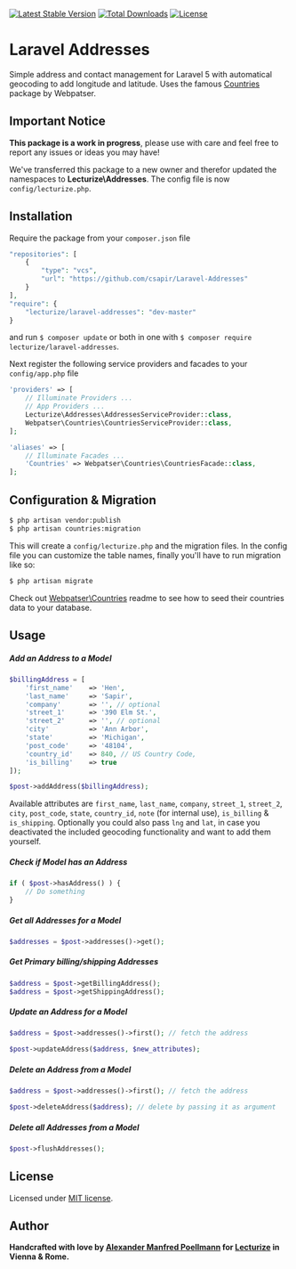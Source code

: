 [![Latest Stable Version](https://poser.pugx.org/lecturize/laravel-addresses/v/stable)](https://packagist.org/packages/lecturize/laravel-addresses)
[![Total Downloads](https://poser.pugx.org/lecturize/laravel-addresses/downloads)](https://packagist.org/packages/lecturize/laravel-addresses)
[![License](https://poser.pugx.org/lecturize/laravel-addresses/license)](https://packagist.org/packages/lecturize/laravel-addresses)

# Laravel Addresses

Simple address and contact management for Laravel 5 with automatical geocoding to add longitude and latitude. Uses the famous [Countries](https://github.com/webpatser/laravel-countries) package by Webpatser.

## Important Notice

**This package is a work in progress**, please use with care and feel free to report any issues or ideas you may have!

We've transferred this package to a new owner and therefor updated the namespaces to **Lecturize\Addresses**. The config file is now `config/lecturize.php`.

## Installation

Require the package from your `composer.json` file

```php
"repositories": [  
    {  
        "type": "vcs",  
        "url": "https://github.com/csapir/Laravel-Addresses"
    }  
],      
"require": {
	"lecturize/laravel-addresses": "dev-master"
}
```

and run `$ composer update` or both in one with `$ composer require lecturize/laravel-addresses`.

Next register the following service providers and facades to your `config/app.php` file

```php
'providers' => [
    // Illuminate Providers ...
    // App Providers ...
    Lecturize\Addresses\AddressesServiceProvider::class,
    Webpatser\Countries\CountriesServiceProvider::class,
];
```

```php
'aliases' => [
	// Illuminate Facades ...
    'Countries' => Webpatser\Countries\CountriesFacade::class,
];
```

## Configuration & Migration

```bash
$ php artisan vendor:publish
$ php artisan countries:migration
```

This will create a `config/lecturize.php` and the migration files. In the config file you can customize the table names, finally you'll have to run migration like so:

```bash
$ php artisan migrate
```

Check out [Webpatser\Countries](https://github.com/webpatser/laravel-countries) readme to see how to seed their countries data to your database.

## Usage

##### Add an Address to a Model
```php
$billingAddress = [
    'first_name'    => 'Hen',
    'last_name'     => 'Sapir',
    'company'       => '', // optional
    'street_1'      => '390 Elm St.',
    'street_2'      => '', // optional 
    'city'          => 'Ann Arbor',
    'state'         => 'Michigan',
    'post_code'     => '48104',
    'country_id'    => 840, // US Country Code,
    'is_billing'    => true
]);

$post->addAddress($billingAddress);
```

Available attributes are `first_name`, `last_name`, `company`, `street_1`, `street_2`, `city`, `post_code`, `state`, `country_id`, `note` (for internal use), `is_billing` & `is_shipping`. Optionally you could also pass `lng` and `lat`, in case you deactivated the included geocoding functionality and want to add them yourself.

##### Check if Model has an Address
```php
if ( $post->hasAddress() ) {
    // Do something
}
```

##### Get all Addresses for a Model
```php
$addresses = $post->addresses()->get();
```

##### Get Primary billing/shipping Addresses
```php
$address = $post->getBillingAddress();
$address = $post->getShippingAddress();
```

##### Update an Address for a Model
```php
$address = $post->addresses()->first(); // fetch the address

$post->updateAddress($address, $new_attributes);
```

##### Delete an Address from a Model
```php
$address = $post->addresses()->first(); // fetch the address

$post->deleteAddress($address); // delete by passing it as argument
```

##### Delete all Addresses from a Model
```php
$post->flushAddresses();
```

## License

Licensed under [MIT license](http://opensource.org/licenses/MIT).

## Author

**Handcrafted with love by [Alexander Manfred Poellmann](http://twitter.com/AMPoellmann) for [Lecturize](https://lecturize.com) in Vienna &amp; Rome.**